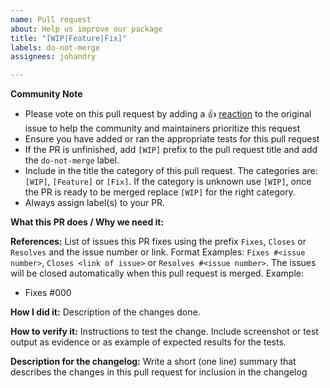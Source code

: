 ```yaml
---
name: Pull request
about: Help us improve our package
title: "[WIP|Feature|Fix]"
labels: do-not-merge
assignees: johandry

---
```


<!--
Pull requests are always welcome

Not sure if that typo is worth a pull request? Found a bug and know how to fix
it? Do it! We will appreciate it. Any significant improvement should be
documented as [a GitHub issue](https://github.com/johandry/terranova/issues) before
anybody starts working on it.

We are always thrilled to receive pull requests. We do our best to process them
quickly. If your pull request is not accepted on the first try,
don't get discouraged!

** Make sure all your commits include a signature generated with `git commit -s` **
-->

**Community Note**

* Please vote on this pull request by adding a 👍 [reaction](https://blog.github.com/2016-03-10-add-reactions-to-pull-requests-issues-and-comments/) to the original issue to help the community and maintainers prioritize this request
* Ensure you have added or ran the appropriate tests for this pull request
* If the PR is unfinished, add `[WIP]` prefix to the pull request title and add the `do-not-merge` label.
* Include in the title the category of this pull request. The categories are: `[WIP]`, `[Feature]` or `[Fix]`. If the category is unknown use `[WIP]`, once the PR is ready to be merged replace `[WIP]` for the right category.
* Always assign label(s) to your PR.

**What this PR does / Why we need it:**

**References:**
List of issues this PR fixes using the prefix `Fixes`, `Closes` or `Resolves` and the issue number or link. Format Examples: `Fixes #<issue number>`, `Closes <link of issue>` or `Resolves #<issue number>`.
The issues will be closed automatically when this pull request is merged. Example:
 - Fixes #000

**How I did it:**
Description of the changes done.

**How to verify it:**
Instructions to test the change. Include screenshot or test output as evidence or as example of expected results for the tests.

**Description for the changelog:**
Write a short (one line) summary that describes the changes in this pull request for inclusion in the changelog
